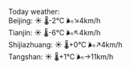 Today weather:  
Beijing: ☀️   🌡️-2°C 🌬️↘4km/h  
Tianjin: ☀️   🌡️-6°C 🌬️↖4km/h  
Shijiazhuang: ☀️   🌡️+0°C 🌬️↗4km/h  
Tangshan: ☀️   🌡️+1°C 🌬️→11km/h  
